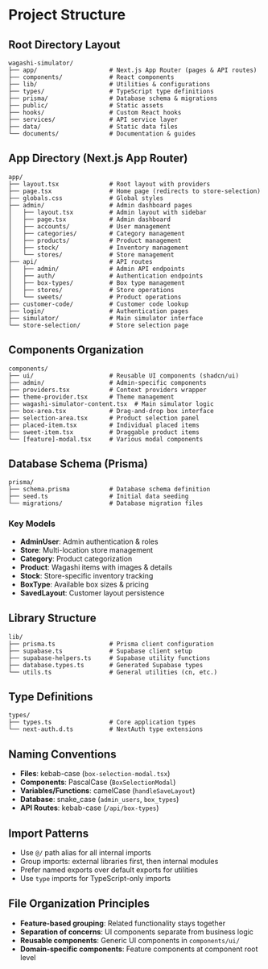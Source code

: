 # Project Structure

## Root Directory Layout

```
wagashi-simulator/
├── app/                    # Next.js App Router (pages & API routes)
├── components/             # React components
├── lib/                    # Utilities & configurations
├── types/                  # TypeScript type definitions
├── prisma/                 # Database schema & migrations
├── public/                 # Static assets
├── hooks/                  # Custom React hooks
├── services/               # API service layer
├── data/                   # Static data files
└── documents/              # Documentation & guides
```

## App Directory (Next.js App Router)

```
app/
├── layout.tsx              # Root layout with providers
├── page.tsx                # Home page (redirects to store-selection)
├── globals.css             # Global styles
├── admin/                  # Admin dashboard pages
│   ├── layout.tsx          # Admin layout with sidebar
│   ├── page.tsx            # Admin dashboard
│   ├── accounts/           # User management
│   ├── categories/         # Category management
│   ├── products/           # Product management
│   ├── stock/              # Inventory management
│   └── stores/             # Store management
├── api/                    # API routes
│   ├── admin/              # Admin API endpoints
│   ├── auth/               # Authentication endpoints
│   ├── box-types/          # Box type management
│   ├── stores/             # Store operations
│   └── sweets/             # Product operations
├── customer-code/          # Customer code lookup
├── login/                  # Authentication pages
├── simulator/              # Main simulator interface
└── store-selection/        # Store selection page
```

## Components Organization

```
components/
├── ui/                     # Reusable UI components (shadcn/ui)
├── admin/                  # Admin-specific components
├── providers.tsx           # Context providers wrapper
├── theme-provider.tsx      # Theme management
├── wagashi-simulator-content.tsx  # Main simulator logic
├── box-area.tsx            # Drag-and-drop box interface
├── selection-area.tsx      # Product selection panel
├── placed-item.tsx         # Individual placed items
├── sweet-item.tsx          # Draggable product items
└── [feature]-modal.tsx     # Various modal components
```

## Database Schema (Prisma)

```
prisma/
├── schema.prisma           # Database schema definition
├── seed.ts                 # Initial data seeding
└── migrations/             # Database migration files
```

### Key Models
- **AdminUser**: Admin authentication & roles
- **Store**: Multi-location store management
- **Category**: Product categorization
- **Product**: Wagashi items with images & details
- **Stock**: Store-specific inventory tracking
- **BoxType**: Available box sizes & pricing
- **SavedLayout**: Customer layout persistence

## Library Structure

```
lib/
├── prisma.ts               # Prisma client configuration
├── supabase.ts             # Supabase client setup
├── supabase-helpers.ts     # Supabase utility functions
├── database.types.ts       # Generated Supabase types
└── utils.ts                # General utilities (cn, etc.)
```

## Type Definitions

```
types/
├── types.ts                # Core application types
└── next-auth.d.ts          # NextAuth type extensions
```

## Naming Conventions

- **Files**: kebab-case (`box-selection-modal.tsx`)
- **Components**: PascalCase (`BoxSelectionModal`)
- **Variables/Functions**: camelCase (`handleSaveLayout`)
- **Database**: snake_case (`admin_users`, `box_types`)
- **API Routes**: kebab-case (`/api/box-types`)

## Import Patterns

- Use `@/` path alias for all internal imports
- Group imports: external libraries first, then internal modules
- Prefer named exports over default exports for utilities
- Use `type` imports for TypeScript-only imports

## File Organization Principles

- **Feature-based grouping**: Related functionality stays together
- **Separation of concerns**: UI components separate from business logic
- **Reusable components**: Generic UI components in `components/ui/`
- **Domain-specific components**: Feature components at component root level